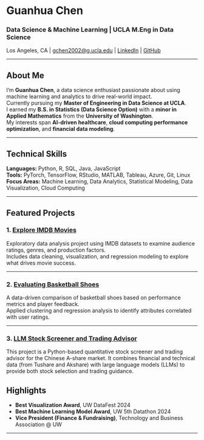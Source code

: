 # Guanhua Chen
### Data Science & Machine Learning | UCLA M.Eng in Data Science
Los Angeles, CA | gchen2002@g.ucla.edu | [LinkedIn](https://www.linkedin.com/in/guanhua-chen-86408822b) | [GitHub](https://github.com/Guanhua-martin-Chen)

---

## About Me
I’m **Guanhua Chen**, a data science enthusiast passionate about using machine learning and analytics to drive real-world impact.  
Currently pursuing my **Master of Engineering in Data Science at UCLA**.  
I earned my **B.S. in Statistics (Data Science Option)** with a **minor in Applied Mathematics** from the **University of Washington**.  
My interests span **AI-driven healthcare**, **cloud computing performance optimization**, and **financial data modeling**.

---

## Technical Skills
**Languages:** Python, R, SQL, Java, JavaScript  
**Tools:** PyTorch, TensorFlow, RStudio, MATLAB, Tableau, Azure, Git, Linux  
**Focus Areas:** Machine Learning, Data Analytics, Statistical Modeling, Data Visualization, Cloud Computing

---

## Featured Projects

### 1. [Explore IMDB Movies](https://github.com/Guanhua-martin-Chen/Explore-IMDB-Movies)
Exploratory data analysis project using IMDB datasets to examine audience ratings, genres, and production factors.  
Includes data cleaning, visualization, and regression modeling to explore what drives movie success.

---

### 2. [Evaluating Basketball Shoes](https://github.com/Guanhua-martin-Chen/Evaluating-Basketball-Shoes)
A data-driven comparison of basketball shoes based on performance metrics and player feedback.  
Applied clustering and regression analysis to identify attributes correlated with user ratings.

---

### 3. [LLM Stock Screener and Trading Advisor](https://github.com/Guanhua-martin-Chen/LLM-Stock-Screener-and-Trading-Advisor)
This project is a Python-based quantitative stock screener and trading advisor for the Chinese A-share market.
It combines financial and technical data (from Tushare and Akshare) with large language models (LLMs) to provide both stock selection and trading guidance.


## Highlights
- **Best Visualization Award**, UW DataFest 2024  
- **Best Machine Learning Model Award**, UW 5th Datathon 2024  
- **Vice President (Finance & Fundraising)**, Technology and Business Association @ UW  

---




